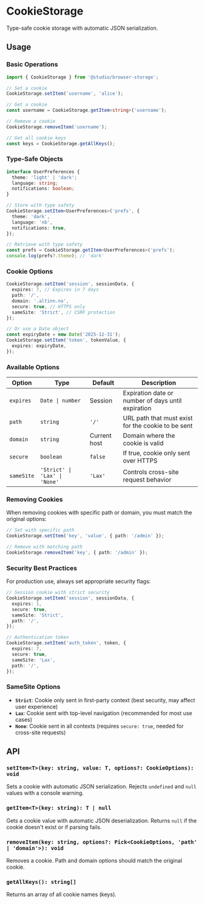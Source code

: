 # CookieStorage

Type-safe cookie storage with automatic JSON serialization.

## Usage

### Basic Operations

```typescript
import { CookieStorage } from '@studio/browser-storage';

// Set a cookie
CookieStorage.setItem('username', 'alice');

// Get a cookie
const username = CookieStorage.getItem<string>('username');

// Remove a cookie
CookieStorage.removeItem('username');

// Get all cookie keys
const keys = CookieStorage.getAllKeys();
```

### Type-Safe Objects

```typescript
interface UserPreferences {
  theme: 'light' | 'dark';
  language: string;
  notifications: boolean;
}

// Store with type safety
CookieStorage.setItem<UserPreferences>('prefs', {
  theme: 'dark',
  language: 'nb',
  notifications: true,
});

// Retrieve with type safety
const prefs = CookieStorage.getItem<UserPreferences>('prefs');
console.log(prefs?.theme); // 'dark'
```

### Cookie Options

```typescript
CookieStorage.setItem('session', sessionData, {
  expires: 7, // Expires in 7 days
  path: '/',
  domain: '.altinn.no',
  secure: true, // HTTPS only
  sameSite: 'Strict', // CSRF protection
});

// Or use a Date object
const expiryDate = new Date('2025-12-31');
CookieStorage.setItem('token', tokenValue, {
  expires: expiryDate,
});
```

### Available Options

| Option     | Type                          | Default      | Description                                        |
| ---------- | ----------------------------- | ------------ | -------------------------------------------------- |
| `expires`  | `Date \| number`              | Session      | Expiration date or number of days until expiration |
| `path`     | `string`                      | `'/'`        | URL path that must exist for the cookie to be sent |
| `domain`   | `string`                      | Current host | Domain where the cookie is valid                   |
| `secure`   | `boolean`                     | `false`      | If true, cookie only sent over HTTPS               |
| `sameSite` | `'Strict' \| 'Lax' \| 'None'` | `'Lax'`      | Controls cross-site request behavior               |

### Removing Cookies

When removing cookies with specific path or domain, you must match the original options:

```typescript
// Set with specific path
CookieStorage.setItem('key', 'value', { path: '/admin' });

// Remove with matching path
CookieStorage.removeItem('key', { path: '/admin' });
```

### Security Best Practices

For production use, always set appropriate security flags:

```typescript
// Session cookie with strict security
CookieStorage.setItem('session', sessionData, {
  expires: 1,
  secure: true,
  sameSite: 'Strict',
  path: '/',
});

// Authentication token
CookieStorage.setItem('auth_token', token, {
  expires: 7,
  secure: true,
  sameSite: 'Lax',
  path: '/',
});
```

### SameSite Options

- **`Strict`**: Cookie only sent in first-party context (best security, may affect user experience)
- **`Lax`**: Cookie sent with top-level navigation (recommended for most use cases)
- **`None`**: Cookie sent in all contexts (requires `secure: true`, needed for cross-site requests)

## API

### `setItem<T>(key: string, value: T, options?: CookieOptions): void`

Sets a cookie with automatic JSON serialization. Rejects `undefined` and `null` values with a console warning.

### `getItem<T>(key: string): T | null`

Gets a cookie value with automatic JSON deserialization. Returns `null` if the cookie doesn't exist or if parsing fails.

### `removeItem(key: string, options?: Pick<CookieOptions, 'path' | 'domain'>): void`

Removes a cookie. Path and domain options should match the original cookie.

### `getAllKeys(): string[]`

Returns an array of all cookie names (keys).
